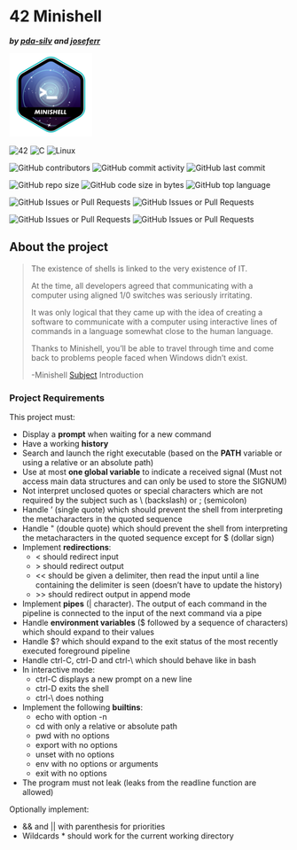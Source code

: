 # 42 Minishell

***by [pda-silv](https://github.com/PBento96) and [joseferr](https://github.com/Drkpulse)***

![Minishell 42](https://github.com/mcombeau/mcombeau/blob/main/42_badges/minishelle.png)

![42](https://img.shields.io/badge/-42-black?style=for-the-badge&logo=42&logoColor=white)
![C](https://img.shields.io/badge/c-%2300599C.svg?style=for-the-badge&logo=c&logoColor=white)
![Linux](https://img.shields.io/badge/Linux-FCC624?style=for-the-badge&logo=linux&logoColor=black)

![GitHub contributors](https://img.shields.io/github/contributors/PBento96/minishell)
![GitHub commit activity](https://img.shields.io/github/commit-activity/t/PBento96/minishell)
![GitHub last commit](https://img.shields.io/github/last-commit/PBento96/minishell)

![GitHub repo size](https://img.shields.io/github/repo-size/PBento96/minishell)
![GitHub code size in bytes](https://img.shields.io/github/languages/code-size/PBento96/minishell)
![GitHub top language](https://img.shields.io/github/languages/top/PBento96/minishell)

![GitHub Issues or Pull Requests](https://img.shields.io/github/issues-pr-raw/PBento96/minishell)
![GitHub Issues or Pull Requests](https://img.shields.io/github/issues-pr-closed-raw/PBento96/minishell)

![GitHub Issues or Pull Requests](https://img.shields.io/github/issues-raw/PBento96/minishell)
![GitHub Issues or Pull Requests](https://img.shields.io/github/issues-closed-raw/PBento96/minishell)

## About the project

> The existence of shells is linked to the very existence of IT.
>
> At the time, all developers agreed that communicating with a computer using aligned 1/0 switches was seriously irritating.
>
> It was only logical that they came up with the idea of creating a software to communicate with a computer using interactive lines of commands in a language somewhat close to the human language.
>
> Thanks to Minishell, you’ll be able to travel through time and come back to problems people faced when Windows didn’t exist.
>
> -Minishell [Subject](./docs/en.subject.pdf) Introduction

### Project Requirements

This project must:

- Display a **prompt** when waiting for a new command
- Have a working **history**
- Search and launch the right executable (based on the **PATH** variable or using a relative or an absolute path)
- Use at most **one global variable** to indicate a received signal (Must not access main data structures and can only be used to store the SIGNUM)
- Not interpret unclosed quotes or special characters which are not required by the subject such as \ (backslash) or ; (semicolon)
- Handle ’ (single quote) which should prevent the shell from interpreting the metacharacters in the quoted sequence
- Handle " (double quote) which should prevent the shell from interpreting the metacharacters in the quoted sequence except for $ (dollar sign)
- Implement **redirections**:
  - < should redirect input
  - \> should redirect output
  - << should be given a delimiter, then read the input until a line containing the delimiter is seen (doesn’t have to update the history)
  - \>\> should redirect output in append mode
- Implement **pipes** (| character). The output of each command in the pipeline is connected to the input of the next command via a pipe
- Handle **environment variables** ($ followed by a sequence of characters) which should expand to their values
- Handle $? which should expand to the exit status of the most recently executed foreground pipeline
- Handle ctrl-C, ctrl-D and ctrl-\ which should behave like in bash
- In interactive mode:
  - ctrl-C displays a new prompt on a new line
  - ctrl-D exits the shell
  - ctrl-\ does nothing
- Implement the following **builtins**:
  - echo with option -n
  - cd with only a relative or absolute path
  - pwd with no options
  - export with no options
  - unset with no options
  - env with no options or arguments
  - exit with no options
- The program must not leak (leaks from the readline function are allowed)

Optionally implement:

- && and || with parenthesis for priorities
- Wildcards * should work for the current working directory

